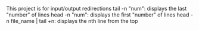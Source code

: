 This project is for input/output redirections
tail -n "num": displays the last "number" of lines
head -n "num": displays the first "number" of lines
head -n file_name | tail +n: displays the nth line from the top
